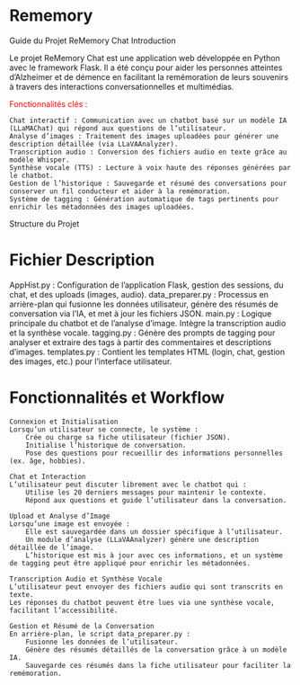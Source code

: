 # Rememory

Guide du Projet ReMemory Chat
Introduction

Le projet ReMemory Chat est une application web développée en Python avec le framework Flask. Il a été conçu pour aider les personnes atteintes d’Alzheimer et de démence en facilitant la remémoration de leurs souvenirs à travers des interactions conversationnelles et multimédias.

<span style="color: red;">Fonctionnalités clés :</span>

    Chat interactif : Communication avec un chatbot basé sur un modèle IA (LLaMAChat) qui répond aux questions de l’utilisateur.
    Analyse d’images : Traitement des images uploadées pour générer une description détaillée (via LLaVAAnalyzer).
    Transcription audio : Conversion des fichiers audio en texte grâce au modèle Whisper.
    Synthèse vocale (TTS) : Lecture à voix haute des réponses générées par le chatbot.
    Gestion de l’historique : Sauvegarde et résumé des conversations pour conserver un fil conducteur et aider à la remémoration.
    Système de tagging : Génération automatique de tags pertinents pour enrichir les métadonnées des images uploadées.

Structure du Projet

# Fichier Description

AppHist.py : Configuration de l’application Flask, gestion des sessions, du chat, et des uploads (images, audio).
data_preparer.py : Processus en arrière-plan qui fusionne les données utilisateur, génère des résumés de conversation via l’IA, et met à jour les fichiers JSON.
main.py : Logique principale du chatbot et de l’analyse d’image. Intègre la transcription audio et la synthèse vocale.
tagging.py : Génère des prompts de tagging pour analyser et extraire des tags à partir des commentaires et descriptions d’images.
templates.py : Contient les templates HTML (login, chat, gestion des images, etc.) pour l’interface utilisateur.

# Fonctionnalités et Workflow

    Connexion et Initialisation
    Lorsqu’un utilisateur se connecte, le système :
        Crée ou charge sa fiche utilisateur (fichier JSON).
        Initialise l’historique de conversation.
        Pose des questions pour recueillir des informations personnelles (ex. âge, hobbies).

    Chat et Interaction
    L’utilisateur peut discuter librement avec le chatbot qui :
        Utilise les 20 derniers messages pour maintenir le contexte.
        Répond aux questions et guide l’utilisateur dans la conversation.

    Upload et Analyse d’Image
    Lorsqu’une image est envoyée :
        Elle est sauvegardée dans un dossier spécifique à l’utilisateur.
        Un module d’analyse (LLaVAAnalyzer) génère une description détaillée de l’image.
        L’historique est mis à jour avec ces informations, et un système de tagging peut être appliqué pour enrichir les métadonnées.

    Transcription Audio et Synthèse Vocale
    L’utilisateur peut envoyer des fichiers audio qui sont transcrits en texte.
    Les réponses du chatbot peuvent être lues via une synthèse vocale, facilitant l’accessibilité.

    Gestion et Résumé de la Conversation
    En arrière-plan, le script data_preparer.py :
        Fusionne les données de l’utilisateur.
        Génère des résumés détaillés de la conversation grâce à un modèle IA.
        Sauvegarde ces résumés dans la fiche utilisateur pour faciliter la remémoration.
